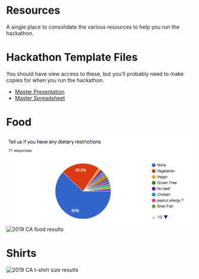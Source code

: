 # Resources

A single place to consolidate the various resources to help you run the hackathon.  

# Hackathon Template Files

You should have view access to these, but you'll probably need to make copies for when you run the hackathon. 

*  [Master Presentation](https://docs.google.com/presentation/d/1caHNWUscXTxOiWXHcbPlxWsGHMhDurxgRdG8dau62-8/edit?usp=sharing)
*  [Master Spreadsheet](https://docs.google.com/spreadsheets/d/1UA896TJE1BFBNs3cf81oUJY0YodGAbyKZxQAMRJs9RI/edit?usp=sharing)

# Food

![2019 AZ food results](201910-arizona-food-survey-graph.png)
![2019 CA food results](201910-california-food-survey-graph.png)

# Shirts

![2019 CA t-shirt size results](201910-california-shirt-sizes-graph.png)

